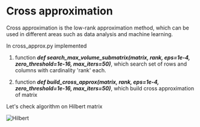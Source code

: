 # Cross approximation


Cross approximation is the low-rank approximation method, which can be used in different areas such as data analysis and machine learning.


In cross_approx.py implemented 

1. function ***def search_max_volume_submatrix(matrix, rank, eps=1e-4, zero_threshold=1e-16, max_iters=50)***, which search set of rows and columns with cardinality 'rank' each.

2. function ***def build_cross_approx(matrix, rank, eps=1e-4, zero_threshold=1e-16, max_iters=50)***, which build cross approximation of matrix


Let's check algorithm on Hilbert matrix

![Hilbert](https://raw.githubusercontent.com/3Jlou4eJluk/projects/tree/main/cross_approximation/dependence_plot.png)
